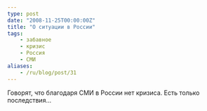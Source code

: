 ```yaml
---
type: post
date: "2008-11-25T00:00:00Z"
title: "О ситуации в России"
tags:
    - забавное
    - кризис
    - Россия
    - СМИ
aliases:
    - /ru/blog/post/31
---
```


Говорят, что благодаря СМИ в России нет кризиса. Есть только последствия…
